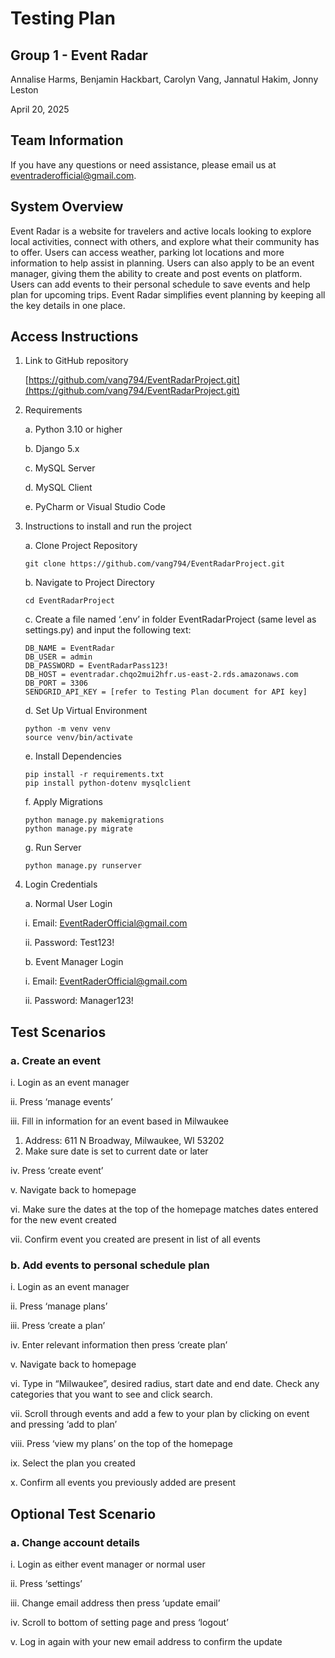 # Testing Plan  

## Group 1 - Event Radar 

Annalise Harms, Benjamin Hackbart, Carolyn Vang, Jannatul Hakim, Jonny Leston 

April 20, 2025  

## Team Information 

If you have any questions or need assistance, please email us at eventraderofficial@gmail.com. 

## System Overview 

Event Radar is a website for travelers and active locals looking to explore local activities, connect with others, and explore what their community has to offer. Users can access weather, parking lot locations and more information to help assist in planning. Users can also apply to be an event manager, giving them the ability to create and post events on platform. Users can add events to their personal schedule to save events and help plan for upcoming trips. Event Radar simplifies event planning by keeping all the key details in one place. 

## Access Instructions 

1. Link to GitHub repository  

   [https://github.com/vang794/EventRadarProject.git](https://github.com/vang794/EventRadarProject.git)

2. Requirements 

   a. Python 3.10 or higher  
   
   b. Django 5.x  
   
   c. MySQL Server  
   
   d. MySQL Client  
   
   e. PyCharm or Visual Studio Code  

3. Instructions to install and run the project 

   a. Clone Project Repository

      ```
      git clone https://github.com/vang794/EventRadarProject.git
      ```

   b. Navigate to Project Directory

      ```
      cd EventRadarProject
      ```

   c. Create a file named ‘.env’ in folder EventRadarProject (same level as settings.py) and input the following text:

      ```
      DB_NAME = EventRadar  
      DB_USER = admin  
      DB_PASSWORD = EventRadarPass123!  
      DB_HOST = eventradar.chqo2mui2hfr.us-east-2.rds.amazonaws.com  
      DB_PORT = 3306  
      SENDGRID_API_KEY = [refer to Testing Plan document for API key]
      ```

   d. Set Up Virtual Environment

      ```
      python -m venv venv
      source venv/bin/activate
      ```

   e. Install Dependencies

      ```
      pip install -r requirements.txt
      pip install python-dotenv mysqlclient
      ```

   f. Apply Migrations

      ```
      python manage.py makemigrations
      python manage.py migrate
      ```

   g. Run Server

      ```
      python manage.py runserver
      ```

4. Login Credentials  

   a. Normal User Login 

      i. Email: EventRaderOfficial@gmail.com  
      
      ii. Password: Test123!  

   b. Event Manager Login 

      i. Email: EventRaderOfficial@gmail.com  
      
      ii. Password: Manager123!  

## Test Scenarios 

### a. Create an event 

   i. Login as an event manager  

   ii. Press ‘manage events’  

   iii. Fill in information for an event based in Milwaukee  

   1. Address: 611 N Broadway, Milwaukee, WI 53202  
   2. Make sure date is set to current date or later  

   iv. Press ‘create event’  

   v. Navigate back to homepage  

   vi. Make sure the dates at the top of the homepage matches dates entered for the new event created  

   vii. Confirm event you created are present in list of all events  

### b. Add events to personal schedule plan 

   i. Login as an event manager  

   ii. Press ‘manage plans’  

   iii. Press ‘create a plan’  

   iv. Enter relevant information then press ‘create plan’  

   v. Navigate back to homepage  

   vi. Type in “Milwaukee”, desired radius, start date and end date. Check any categories that you want to see and click search.  

   vii. Scroll through events and add a few to your plan by clicking on event and pressing ‘add to plan’  

   viii. Press ‘view my plans’ on the top of the homepage  

   ix. Select the plan you created  

   x. Confirm all events you previously added are present  

## Optional Test Scenario 

### a. Change account details  

   i. Login as either event manager or normal user  

   ii. Press ‘settings’  

   iii. Change email address then press ‘update email’  

   iv. Scroll to bottom of setting page and press ‘logout’  

   v. Log in again with your new email address to confirm the update  
